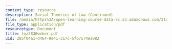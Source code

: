 ```yaml
---
content_type: resource
description: Social Theories of Law (Continued)
file: /media/https%3A/open-learning-course-data-rc.s3.amazonaws.com/21a-219-law-and-society-spring-2003/285f04a1d4649e41317c5f67574ea082_lna2830weber.pdf
file_type: application/pdf
resourcetype: Document
title: lna2830weber.pdf
uid: 285f04a1-d464-9e41-317c-5f67574ea082
---
```

